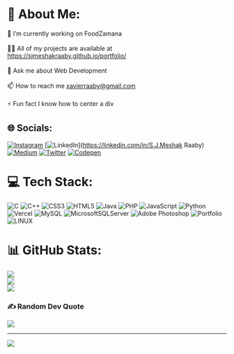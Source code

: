 # 💫 About Me:
🔭 I’m currently working on FoodZamana<br><br>👨‍💻 All of my projects are available at https://sjmeshakraaby.github.io/portfolio/<br><br>💬 Ask me about Web Development<br><br>📫 How to reach me xavierraaby@gmail.com<br><br>⚡ Fun fact I know how to center a div


## 🌐 Socials:
[![Instagram](https://img.shields.io/badge/Instagram-%23E4405F.svg?logo=Instagram&logoColor=white)](https://instagram.com/xavier_raaby) [![LinkedIn](https://img.shields.io/badge/LinkedIn-%230077B5.svg?logo=linkedin&logoColor=white)](https://linkedin.com/in/S.J.Meshak Raaby) [![Medium](https://img.shields.io/badge/Medium-12100E?logo=medium&logoColor=white)](https://medium.com/@Xavierraaby) [![Twitter](https://img.shields.io/badge/Twitter-%231DA1F2.svg?logo=Twitter&logoColor=white)](https://twitter.com/XRaaby) [![Codepen](https://img.shields.io/badge/Codepen-000000?style=for-the-badge&logo=codepen&logoColor=white)](https://codepen.io/xavierraabyx31) 

# 💻 Tech Stack:
![C](https://img.shields.io/badge/c-%2300599C.svg?style=for-the-badge&logo=c&logoColor=white) ![C++](https://img.shields.io/badge/c++-%2300599C.svg?style=for-the-badge&logo=c%2B%2B&logoColor=white) ![CSS3](https://img.shields.io/badge/css3-%231572B6.svg?style=for-the-badge&logo=css3&logoColor=white) ![HTML5](https://img.shields.io/badge/html5-%23E34F26.svg?style=for-the-badge&logo=html5&logoColor=white) ![Java](https://img.shields.io/badge/java-%23ED8B00.svg?style=for-the-badge&logo=java&logoColor=white) ![PHP](https://img.shields.io/badge/php-%23777BB4.svg?style=for-the-badge&logo=php&logoColor=white) ![JavaScript](https://img.shields.io/badge/javascript-%23323330.svg?style=for-the-badge&logo=javascript&logoColor=%23F7DF1E) ![Python](https://img.shields.io/badge/python-3670A0?style=for-the-badge&logo=python&logoColor=ffdd54) ![Vercel](https://img.shields.io/badge/vercel-%23000000.svg?style=for-the-badge&logo=vercel&logoColor=white) ![MySQL](https://img.shields.io/badge/mysql-%2300f.svg?style=for-the-badge&logo=mysql&logoColor=white) ![MicrosoftSQLServer](https://img.shields.io/badge/Microsoft%20SQL%20Sever-CC2927?style=for-the-badge&logo=microsoft%20sql%20server&logoColor=white) ![Adobe Photoshop](https://img.shields.io/badge/adobephotoshop-%2331A8FF.svg?style=for-the-badge&logo=adobephotoshop&logoColor=white) ![Portfolio](https://img.shields.io/badge/Portfolio-%23000000.svg?style=for-the-badge&logo=firefox&logoColor=#FF7139) ![LINUX](https://img.shields.io/badge/Linux-FCC624?style=for-the-badge&logo=linux&logoColor=black)
# 📊 GitHub Stats:
![](https://github-readme-stats.vercel.app/api?username=SJMeshakRaaby&theme=dark&hide_border=false&include_all_commits=true&count_private=true)<br/>
![](https://github-readme-streak-stats.herokuapp.com/?user=SJMeshakRaaby&theme=dark&hide_border=false)<br/>
![](https://github-readme-stats.vercel.app/api/top-langs/?username=SJMeshakRaaby&theme=dark&hide_border=false&include_all_commits=true&count_private=true&layout=compact)

### ✍️ Random Dev Quote
![](https://quotes-github-readme.vercel.app/api?type=horizontal&theme=radical)

---
[![](https://visitcount.itsvg.in/api?id=SJMeshakRaaby&icon=0&color=0)](https://visitcount.itsvg.in)

<!-- Proudly created with GPRM ( https://gprm.itsvg.in ) -->
